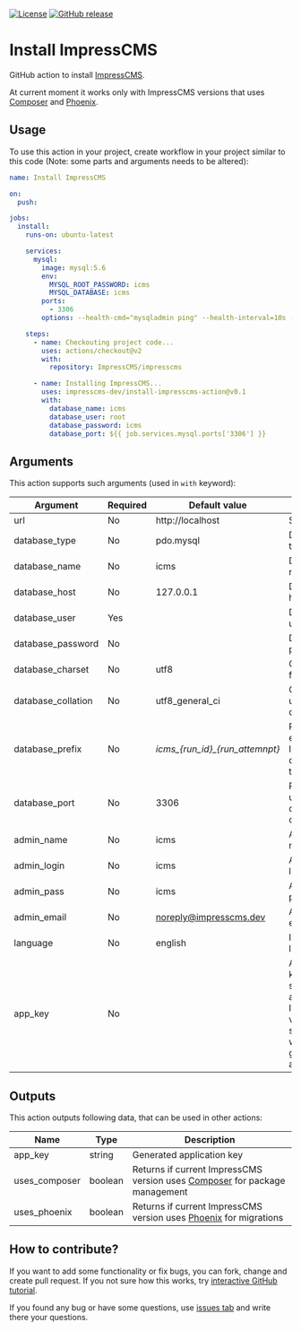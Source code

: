 [![License](https://img.shields.io/github/license/impresscms-dev/install-impresscms-action.svg)](LICENSE)
[![GitHub release](https://img.shields.io/github/release/impresscms-dev/install-impresscms-action.svg)](https://github.com/impresscms-dev/install-impresscms-action/releases)

# Install ImpressCMS

GitHub action to install [ImpressCMS](https://github.com/ImpressCMS/impresscms).

At current moment it works only with ImpressCMS versions that uses [Composer](https://getcomposer.org) and [Phoenix](https://github.com/lulco/phoenix). 

## Usage

To use this action in your project, create workflow in your project similar to this code (Note: some parts and arguments
needs to be altered):

```yaml
name: Install ImpressCMS

on:
  push:

jobs:
  install:
    runs-on: ubuntu-latest

    services:
      mysql:
        image: mysql:5.6
        env:
          MYSQL_ROOT_PASSWORD: icms
          MYSQL_DATABASE: icms
        ports:
          - 3306
        options: --health-cmd="mysqladmin ping" --health-interval=10s --health-timeout=5s --health-retries=3

    steps:
      - name: Checkouting project code...
        uses: actions/checkout@v2
        with:
          repository: ImpressCMS/impresscms

      - name: Installing ImpressCMS...
        uses: impresscms-dev/install-impresscms-action@v0.1
        with:
          database_name: icms
          database_user: root
          database_password: icms
          database_port: ${{ job.services.mysql.ports['3306'] }}
```

## Arguments

This action supports such arguments (used in `with` keyword):

| Argument | Required | Default value                | Description       |
|----------|----------|------------------------------|-------------------|
| url  | No       | http://localhost             | Site URL          |
| database_type | No       | pdo.mysql                    | Database type     |
| database_name | No       | icms                         | Database name     |
| database_host | No       | 127.0.0.1                    | Database host     |
| database_user | Yes      |                              | Database user     |
| database_password | No       |                              | Database password |
| database_charset | No       | utf8                         | Charset used for database     |
| database_collation | No       | utf8_general_ci              | Collation used for database     |
| database_prefix | No       | *icms_{run_id}_{run_attemnpt}* | Prefix for each ImpressCMS database table     |
| database_port | No       | 3306                         | Port that is used for database connection     |
| admin_name | No      | icms                         | Administrator name    |
| admin_login | No      | icms                         | Administrator login string  |
| admin_pass | No      | icms                         | Administrator password   |
| admin_email | No      | noreply@impresscms.dev       | Administrator email   |
| language | No      | english                      | Installation language   |
| app_key | No      |                            | Application key. If not specified and your ImpressCMS version supports it, it will be generated automatically   |

## Outputs

This action outputs following data, that can be used in other actions:

| Name | Type                                                                      | Description                                                                                           |
|------|---------------------------------------------------------------------------|-------------------------------------------------------------------------------------------------------|
| app_key | string                                                                    | Generated application key                                                                             |
| uses_composer | boolean                                                                   | Returns if current ImpressCMS version uses [Composer](https://getcomposer.org) for package management |
| uses_phoenix | boolean | Returns if current ImpressCMS version uses [Phoenix](https://github.com/lulco/phoenix) for migrations                                 | 

## How to contribute?

If you want to add some functionality or fix bugs, you can fork, change and create pull request. If you not sure how
this works, try [interactive GitHub tutorial](https://skills.github.com).

If you found any bug or have some questions,
use [issues tab](https://github.com/impresscms-dev/install-impresscms-action/issues) and write there your questions.
